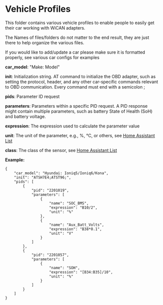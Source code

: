 # Vehicle Profiles

This folder contains various vehicle profiles to enable people to easily get their car working with WiCAN adapters.

The Names of files/folders do not matter to the end result, they are just there to help organize the various files.

If you would like to add/update a car please make sure it is formatted properly, see various car configs for examples

**car_model**: "Make: Model"

**init**: Initialization string. AT command to initialize the OBD adapter, such as setting the protocol, header, and any other car-specific commands relevant to OBD communication. Every command must end with a semicolon ;

**pids**: Parameter ID request


**parameters**: Parameters within a specific PID request. A PID response might contain multiple parameters, such as battery State of Health (SoH) and battery voltage.

**expression**: The expression used to calculate the parameter value

**unit**: The unit of the parameter, e.g., %, °C, or others, see [Home Assistant List](https://www.home-assistant.io/integrations/sensor/#device-class)

**class**: The class of the sensor, see [Home Assistant List](https://www.home-assistant.io/integrations/sensor/#device-class)

**Example:**
```
{
    "car_model": "Hyundai: Ioniq5/Ioniq6/Kona",
    "init": "ATSH7E4;ATST96;",
    "pids": [
        {
            "pid": "2201019",
            "parameters": [
                {
                    "name": "SOC_BMS",
                    "expression": "B10/2",
                    "unit": "%"
                },
                {
                    "name": "Aux_Batt_Volts",
                    "expression": "B38*0.1",
                    "unit": "V"
                }
            ]
        },
        {
            "pid": "2201057",
            "parameters": [
                {
                    "name": "SOH",
                    "expression": "[B34:B35]/10",
                    "unit": "%"
                }
            ]
        }
    ]
}

```
